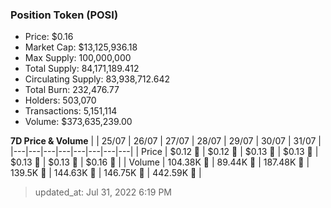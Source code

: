 
  ### Position Token (POSI)
  - Price: $0.16
  - Market Cap: $13,125,936.18
  - Max Supply: 100,000,000
  - Total Supply: 84,171,189.412
  - Circulating Supply: 83,938,712.642
  - Total Burn: 232,476.77
  - Holders: 503,070
  - Transactions: 5,151,114
  - Volume: $373,635,239.00

  **7D Price & Volume**
  | | 25&#x2F;07 | 26&#x2F;07 | 27&#x2F;07 | 28&#x2F;07 | 29&#x2F;07 | 30&#x2F;07 | 31&#x2F;07 |
  |---|---|---|---|---|---|---|---|
  | Price | $0.12 🔻 | $0.12 🔻 | $0.13 🚀 | $0.13 🚀 | $0.13 🚀 | $0.13 🚀 | $0.16 🚀 |
  | Volume | 104.38K 🚀 | 89.44K 🔻 | 187.48K 🚀 | 139.5K 🔻 | 144.63K 🚀 | 146.75K 🚀 | 442.59K 🚀 |

  > updated_at: Jul 31, 2022 6:19 PM
